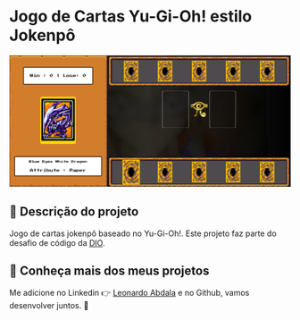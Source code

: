 # Jogo de Cartas Yu-Gi-Oh! estilo Jokenpô

![Mostrando: Print da tela do jogo](./src/assets/images/print_game.png)

## :rocket: Descrição do projeto

Jogo de cartas jokenpô baseado no Yu-Gi-Oh!. Este projeto faz parte do desafio de código da [DIO](https://dio.me).

## :speech_balloon: Conheça mais dos meus projetos

Me adicione no Linkedin :point_right: [Leonardo Abdala](https://www.linkedin.com/in/leonardo-abdala/) e no Github, vamos desenvolver juntos. :facepunch:
